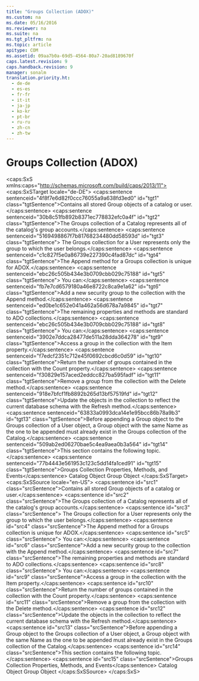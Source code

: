 ```yaml
---
title: "Groups Collection (ADOX)"
ms.custom: na
ms.date: 05/16/2016
ms.reviewer: na
ms.suite: na
ms.tgt_pltfrm: na
ms.topic: article
apitype: COM
ms.assetid: 09aa7b0a-69d5-4564-80a7-20ad8189670f
caps.latest.revision: 9
caps.handback.revision: 9
manager: sonalm
translation.priority.ht: 
  - de-de
  - es-es
  - fr-fr
  - it-it
  - ja-jp
  - ko-kr
  - pt-br
  - ru-ru
  - zh-cn
  - zh-tw
---
```

# Groups Collection (ADOX)
<?xml version="1.0" encoding="utf-8"?>
<caps:SxS xmlns:caps="http://schemas.microsoft.com/build/caps/2013/11">
  <caps:SxSTarget locale="de-DE">
    <developerReferenceWithoutSyntaxDocument xsi:schemaLocation="http://ddue.schemas.microsoft.com/authoring/2003/5 http://dduestorage.blob.core.windows.net/ddueschema/developer.xsd" xmlns="http://ddue.schemas.microsoft.com/authoring/2003/5" xmlns:xlink="http://www.w3.org/1999/xlink" xmlns:xsi="http://www.w3.org/2001/XMLSchema-instance">
      <introduction>
        <para>
          <caps:sentence sentenceid="4f8f7e6d82f0ccc76055a9a638fd3ed0" id="tgt1" class="tgtSentence">Contains all stored <legacyLink xlink:href="55ef0ade-68ea-4da5-8aa5-4cd27d1f6d1e">Group</legacyLink> objects of a catalog or user.</caps:sentence>
        </para>
      </introduction>
      <languageReferenceRemarks>
        <content>
          <para>
            <caps:sentence sentenceid="30b8c51fb892b8371ec778832efc0a4f" id="tgt2" class="tgtSentence">The <legacyBold>Groups</legacyBold> collection of a <legacyLink xlink:href="bb651639-a488-4e38-b6de-0ed99fa4dd92">Catalog</legacyLink> represents all of the catalog's group accounts.</caps:sentence>
            <caps:sentence sentenceid="5169498867f7b81768234480dd58593d" id="tgt3" class="tgtSentence"> The <legacyBold>Groups</legacyBold> collection for a <legacyLink xlink:href="f68e32ce-ef7c-407d-bdb5-d280947ae0e2">User</legacyLink> represents only the group to which the user belongs.</caps:sentence>
          </para>
          <para>
            <caps:sentence sentenceid="c1c827f5e0a86739e227390c4fad87dc" id="tgt4" class="tgtSentence">The <legacyLink xlink:href="56b94fc6-7ef0-4e4a-82a3-033b94c46036">Append</legacyLink> method for a <legacyBold>Groups</legacyBold> collection is unique for ADOX.</caps:sentence>
            <caps:sentence sentenceid="ebc26c505b434e3b0709cbb029c75188" id="tgt5" class="tgtSentence"> You can:</caps:sentence>
          </para>
          <list class="bullet">
            <listItem>
              <para>
                <caps:sentence sentenceid="fb7e7cd6579180a46e8722c8ca9e1a62" id="tgt6" class="tgtSentence">Add a new security group to the collection with the <unmanagedCodeEntityReference>Append</unmanagedCodeEntityReference> method.</caps:sentence>
              </para>
            </listItem>
          </list>
          <para>
            <caps:sentence sentenceid="ed0be1c652e041a462a56d678a7a9845" id="tgt7" class="tgtSentence">The remaining properties and methods are standard to ADO collections.</caps:sentence>
            <caps:sentence sentenceid="ebc26c505b434e3b0709cbb029c75188" id="tgt8" class="tgtSentence"> You can:</caps:sentence>
          </para>
          <list class="bullet">
            <listItem>
              <para>
                <caps:sentence sentenceid="3902e7ddca28477de511a28dda364278" id="tgt9" class="tgtSentence">Access a group in the collection with the <legacyLink xlink:href="e11484bb-c5c7-42d8-9bb8-21572125d727">Item</legacyLink> property.</caps:sentence>
              </para>
            </listItem>
            <listItem>
              <para>
                <caps:sentence sentenceid="f7edcf2351c712e45f0692cbcd6c0d59" id="tgt10" class="tgtSentence">Return the number of groups contained in the collection with the <legacyLink xlink:href="da9ccd1f-d402-41a2-940c-45556fc5340d">Count</legacyLink> property.</caps:sentence>
              </para>
            </listItem>
            <listItem>
              <para>
                <caps:sentence sentenceid="f30829e157aced2eddcc827ba595fadf" id="tgt11" class="tgtSentence">Remove a group from the collection with the <legacyLink xlink:href="e6b6e3a4-8952-4d79-81f4-51019c338374">Delete</legacyLink> method.</caps:sentence>
              </para>
            </listItem>
            <listItem>
              <para>
                <caps:sentence sentenceid="918e7bfcf1fb8892b265d13bf57519fd" id="tgt12" class="tgtSentence">Update the objects in the collection to reflect the current database schema with the <legacyLink xlink:href="089b7ca7-684f-4259-8032-5bd1ecc54426">Refresh</legacyLink> method.</caps:sentence>
              </para>
            </listItem>
          </list>
          <alert class="note">
            <para>
              <caps:sentence sentenceid="63833a0993dca14e1e95bcc86b78a9b3" id="tgt13" class="tgtSentence">Before appending a <unmanagedCodeEntityReference>Group</unmanagedCodeEntityReference> object to the <legacyBold>Groups</legacyBold> collection of a <unmanagedCodeEntityReference>User</unmanagedCodeEntityReference> object, a <unmanagedCodeEntityReference>Group</unmanagedCodeEntityReference> object with the same <legacyLink xlink:href="81b92baf-b6b9-4f4e-9f33-4503795518cd">Name</legacyLink> as the one to be appended must already exist in the <legacyBold>Groups</legacyBold> collection of the <unmanagedCodeEntityReference>Catalog</unmanagedCodeEntityReference>.</caps:sentence>
            </para>
          </alert>
          <para>
            <caps:sentence sentenceid="509ab2ed06270bae5c4ea9aea0b3a564" id="tgt14" class="tgtSentence">This section contains the following topic.</caps:sentence>
          </para>
          <list class="bullet">
            <listItem>
              <para>
                <legacyLink xlink:href="0776457f-bf78-4a79-96bf-a17136d45811">
                  <caps:sentence sentenceid="77b4443e561953c123c5dd14fa1ced91" id="tgt15" class="tgtSentence">Groups Collection Properties, Methods, and Events</caps:sentence>
                </legacyLink>
              </para>
            </listItem>
          </list>
        </content>
      </languageReferenceRemarks>
      <relatedTopics>
        <link xlink:href="bb651639-a488-4e38-b6de-0ed99fa4dd92">Catalog Object</link>
        <link xlink:href="55ef0ade-68ea-4da5-8aa5-4cd27d1f6d1e">Group Object</link>
      </relatedTopics>
    </developerReferenceWithoutSyntaxDocument>
  </caps:SxSTarget>
  <caps:SxSSource locale="en-US">
    <developerReferenceWithoutSyntaxDocument xsi:schemaLocation="http://ddue.schemas.microsoft.com/authoring/2003/5 http://dduestorage.blob.core.windows.net/ddueschema/developer.xsd" xmlns="http://ddue.schemas.microsoft.com/authoring/2003/5" xmlns:xlink="http://www.w3.org/1999/xlink" xmlns:xsi="http://www.w3.org/2001/XMLSchema-instance">
      <introduction>
        <para>
          <caps:sentence id="src1" class="srcSentence">Contains all stored <legacyLink xlink:href="55ef0ade-68ea-4da5-8aa5-4cd27d1f6d1e">Group</legacyLink> objects of a catalog or user.</caps:sentence>
        </para>
      </introduction>
      <languageReferenceRemarks>
        <content>
          <para>
            <caps:sentence id="src2" class="srcSentence">The <legacyBold>Groups</legacyBold> collection of a <legacyLink xlink:href="bb651639-a488-4e38-b6de-0ed99fa4dd92">Catalog</legacyLink> represents all of the catalog's group accounts.</caps:sentence>
            <caps:sentence id="src3" class="srcSentence"> The <legacyBold>Groups</legacyBold> collection for a <legacyLink xlink:href="f68e32ce-ef7c-407d-bdb5-d280947ae0e2">User</legacyLink> represents only the group to which the user belongs.</caps:sentence>
          </para>
          <para>
            <caps:sentence id="src4" class="srcSentence">The <legacyLink xlink:href="56b94fc6-7ef0-4e4a-82a3-033b94c46036">Append</legacyLink> method for a <legacyBold>Groups</legacyBold> collection is unique for ADOX.</caps:sentence>
            <caps:sentence id="src5" class="srcSentence"> You can:</caps:sentence>
          </para>
          <list class="bullet">
            <listItem>
              <para>
                <caps:sentence id="src6" class="srcSentence">Add a new security group to the collection with the <unmanagedCodeEntityReference>Append</unmanagedCodeEntityReference> method.</caps:sentence>
              </para>
            </listItem>
          </list>
          <para>
            <caps:sentence id="src7" class="srcSentence">The remaining properties and methods are standard to ADO collections.</caps:sentence>
            <caps:sentence id="src8" class="srcSentence"> You can:</caps:sentence>
          </para>
          <list class="bullet">
            <listItem>
              <para>
                <caps:sentence id="src9" class="srcSentence">Access a group in the collection with the <legacyLink xlink:href="e11484bb-c5c7-42d8-9bb8-21572125d727">Item</legacyLink> property.</caps:sentence>
              </para>
            </listItem>
            <listItem>
              <para>
                <caps:sentence id="src10" class="srcSentence">Return the number of groups contained in the collection with the <legacyLink xlink:href="da9ccd1f-d402-41a2-940c-45556fc5340d">Count</legacyLink> property.</caps:sentence>
              </para>
            </listItem>
            <listItem>
              <para>
                <caps:sentence id="src11" class="srcSentence">Remove a group from the collection with the <legacyLink xlink:href="e6b6e3a4-8952-4d79-81f4-51019c338374">Delete</legacyLink> method.</caps:sentence>
              </para>
            </listItem>
            <listItem>
              <para>
                <caps:sentence id="src12" class="srcSentence">Update the objects in the collection to reflect the current database schema with the <legacyLink xlink:href="089b7ca7-684f-4259-8032-5bd1ecc54426">Refresh</legacyLink> method.</caps:sentence>
              </para>
            </listItem>
          </list>
          <alert class="note">
            <para>
              <caps:sentence id="src13" class="srcSentence">Before appending a <unmanagedCodeEntityReference>Group</unmanagedCodeEntityReference> object to the <legacyBold>Groups</legacyBold> collection of a <unmanagedCodeEntityReference>User</unmanagedCodeEntityReference> object, a <unmanagedCodeEntityReference>Group</unmanagedCodeEntityReference> object with the same <legacyLink xlink:href="81b92baf-b6b9-4f4e-9f33-4503795518cd">Name</legacyLink> as the one to be appended must already exist in the <legacyBold>Groups</legacyBold> collection of the <unmanagedCodeEntityReference>Catalog</unmanagedCodeEntityReference>.</caps:sentence>
            </para>
          </alert>
          <para>
            <caps:sentence id="src14" class="srcSentence">This section contains the following topic.</caps:sentence>
          </para>
          <list class="bullet">
            <listItem>
              <para>
                <legacyLink xlink:href="0776457f-bf78-4a79-96bf-a17136d45811">
                  <caps:sentence id="src15" class="srcSentence">Groups Collection Properties, Methods, and Events</caps:sentence>
                </legacyLink>
              </para>
            </listItem>
          </list>
        </content>
      </languageReferenceRemarks>
      <relatedTopics>
        <link xlink:href="bb651639-a488-4e38-b6de-0ed99fa4dd92">Catalog Object</link>
        <link xlink:href="55ef0ade-68ea-4da5-8aa5-4cd27d1f6d1e">Group Object</link>
      </relatedTopics>
    </developerReferenceWithoutSyntaxDocument>
  </caps:SxSSource>
</caps:SxS>